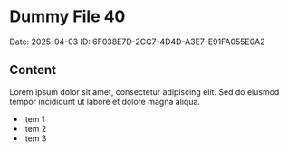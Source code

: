 # Dummy File 40

Date: 2025-04-03
ID: 6F038E7D-2CC7-4D4D-A3E7-E91FA055E0A2

## Content

Lorem ipsum dolor sit amet, consectetur adipiscing elit.
Sed do eiusmod tempor incididunt ut labore et dolore magna aliqua.

* Item 1
* Item 2
* Item 3
